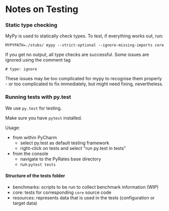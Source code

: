# Notes on Testing

### Static type checking

MyPy is used to statically check types. To test, if everything works out, run:

`MYPYPATH=./stubs/ mypy --strict-optional --ignore-missing-imports core`

If you get no output, all type checks are successful. Some issues are ignored using the comment tag

`# type: ignore`

These issues may be too complicated for mypy to recognise them properly - or too complicated to fix immediately, 
but might need fixing, nevertheless. 


### Running tests with py.test

We use `py.test` for testing.

Make sure you have `pytest` installed. 

Usage:
- from within PyCharm 
  - select py.test as default testing framework
  - right-click on tests and select "run py.test in tests"
- from the console
  - navigate to the PyRates base directory
  - run `pytest tests`

#### Structure of the tests folder

- benchmarks: scripts to be run to collect benchmark information (WIP)
- core: tests for corresponding `core` source code
- resources: represents data that is used in the tests (configuration or target data)
